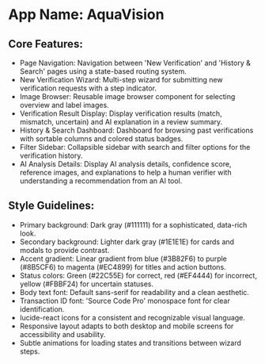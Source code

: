 # **App Name**: AquaVision

## Core Features:

- Page Navigation: Navigation between 'New Verification' and 'History & Search' pages using a state-based routing system.
- New Verification Wizard: Multi-step wizard for submitting new verification requests with a step indicator.
- Image Browser: Reusable image browser component for selecting overview and label images.
- Verification Result Display: Display verification results (match, mismatch, uncertain) and AI explanation in a review summary.
- History & Search Dashboard: Dashboard for browsing past verifications with sortable columns and colored status badges.
- Filter Sidebar: Collapsible sidebar with search and filter options for the verification history.
- AI Analysis Details: Display AI analysis details, confidence score, reference images, and explanations to help a human verifier with understanding a recommendation from an AI tool.

## Style Guidelines:

- Primary background: Dark gray (#111111) for a sophisticated, data-rich look.
- Secondary background: Lighter dark gray (#1E1E1E) for cards and modals to provide contrast.
- Accent gradient: Linear gradient from blue (#3B82F6) to purple (#8B5CF6) to magenta (#EC4899) for titles and action buttons.
- Status colors: Green (#22C55E) for correct, red (#EF4444) for incorrect, yellow (#FBBF24) for uncertain statuses.
- Body text font: Default sans-serif for readability and a clean aesthetic.
- Transaction ID font: 'Source Code Pro' monospace font for clear identification.
- lucide-react icons for a consistent and recognizable visual language.
- Responsive layout adapts to both desktop and mobile screens for accessibility and usability.
- Subtle animations for loading states and transitions between wizard steps.